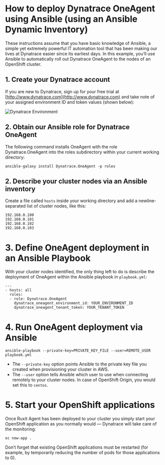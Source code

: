 # How to deploy Dynatrace OneAgent using Ansible (using an Ansible Dynamic Inventory)

These instructions assume that you have basic knowledge of Ansible, a simple yet extremely powerful IT automation tool that has been making our lives at Dynatrace easier since its earliest days. In this example, you’ll use Ansible to automatically roll out Dynatrace OneAgent to the nodes of an OpenShift cluster.

## 1. Create your Dynatrace account

If you are new to Dynatrace, sign up for your free trial at [http://www.dynatrace.com](http://www.dynatrace.com) and take note of your assigned environment ID and token values (shown below):

![Dynatrace Environment](https://github.com/dynatrace-innovationlab/easyTravel-OpenShift/blob/images/dynatrace-environment.png)

## 2. Obtain our Ansible role for Dynatrace OneAgent

The following command installs OneAgent with the role Dynatrace.OneAgent into the roles subdirectory within your current working directory:

```
ansible-galaxy install Dynatrace.OneAgent -p roles
```

## 2. Describe your cluster nodes via an Ansible inventory

Create a file called `hosts` inside your working directory and add a newline-separated list of cluster nodes, like this:

```
192.168.0.100
192.168.0.101
192.168.0.102
192.168.0.103
```

# 3. Define OneAgent deployment in an Ansible Playbook

With your cluster nodes identified, the only thing left to do is describe the deployment of OneAgent within the Ansible playbook in `playbook.yml`:

```
---
- hosts: all
  roles:
  - role: Dynatrace.OneAgent
    dynatrace_oneagent_environment_id: YOUR_ENVIRONMENT_ID
    dynatrace_oneagent_tenant_token: YOUR_TENANT_TOKEN
```

# 4. Run OneAgent deployment via Ansible

```
ansible-playbook --private-key=PRIVATE_KEY_FILE --user=REMOTE_USER playbook.yml 
```

- The `--private-key` option points Ansible to the private key file you created when provisioning your cluster in AWS.
- The `--user` option tells Ansible which user to use when connecting remotely to your cluster nodes. In case of OpenShift Origin, you would set this to `centos`.

# 5. Start your OpenShift applications

Once Ruxit Agent has been deployed to your cluster you simply start your OpenShift application as you normally would — Dynatrace will take care of the monitoring:

```
oc new-app .
```

Don’t forget that existing OpenShift applications must be restarted (for example, by temporarily reducing the number of pods for those applications to 0).